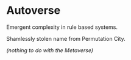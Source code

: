 # Autoverse

Emergent complexity in rule based systems.

Shamlessly stolen name from Permutation City.

*(nothing to do with the Metaverse)*
